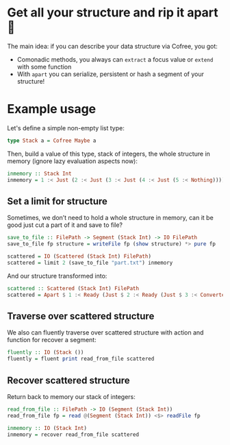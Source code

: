 # Get all your structure and rip it apart &#128298;

The main idea: if you can describe your data structure via Cofree, you got:
* Comonadic methods, you always can `extract` a focus value or `extend` with some function
* With `apart` you can serialize, persistent or hash a segment of your structure!

# Example usage 

Let's define a simple non-empty list type:
```haskell
type Stack a = Cofree Maybe a
```
Then, build a value of this type, stack of integers, the whole structure in memory (ignore lazy evaluation aspects now):
```haskell
inmemory :: Stack Int
inmemory = 1 :< Just (2 :< Just (3 :< Just (4 :< Just (5 :< Nothing))))
```

## Set a limit for structure
Sometimes, we don’t need to hold a whole structure in memory, can it be good just cut a part of it and save to file?
```haskell
save_to_file :: FilePath -> Segment (Stack Int) -> IO FilePath
save_to_file fp structure = writeFile fp (show structure) *> pure fp

scattered = IO (Scattered (Stack Int) FilePath)
scattered = limit 2 (save_to_file "part.txt") inmemory
```
And our structure transformed into:
```haskell
scattered :: Scattered (Stack Int) FilePath
scattered = Apart $ 1 :< Ready (Just $ 2 :< Ready (Just $ 3 :< Converted "part.txt"))
```

## Traverse over scattered structure
We also can fluently traverse over scattered structure with action and function for recover a segment:
```haskell
fluently :: IO (Stack ())
fluently = fluent print read_from_file scattered
```

## Recover scattered structure
Return back to memory our stack of integers:
```haskell
read_from_file :: FilePath -> IO (Segment (Stack Int))
read_from_file fp = read @(Segment (Stack Int)) <$> readFile fp

inmemory :: IO (Stack Int)
inmemory = recover read_from_file scattered
```

